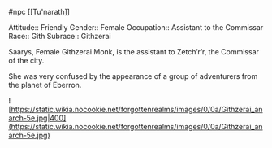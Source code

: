  #npc [[Tu'narath]]

Attitude:: Friendly
Gender:: Female
Occupation:: Assistant to the Commissar
Race:: Gith
Subrace:: Githzerai

Saarys, Female Githzerai Monk, is the assistant to Zetch’r’r, the Commissar of the city.

She was very confused by the appearance of a group of adventurers from the planet of Eberron.

![https://static.wikia.nocookie.net/forgottenrealms/images/0/0a/Githzerai_anarch-5e.jpg|400](https://static.wikia.nocookie.net/forgottenrealms/images/0/0a/Githzerai_anarch-5e.jpg)
